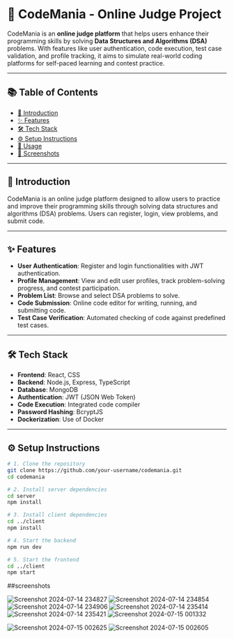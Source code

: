 # 🚀 CodeMania - Online Judge Project

CodeMania is an **online judge platform** that helps users enhance their programming skills by solving **Data Structures and Algorithms (DSA)** problems. With features like user authentication, code execution, test case validation, and profile tracking, it aims to simulate real-world coding platforms for self-paced learning and contest practice.

---

## 📚 Table of Contents

- [📌 Introduction](#-introduction)
- [✨ Features](#-features)
- [🛠️ Tech Stack](#-tech-stack)
- [⚙️ Setup Instructions](#-setup-instructions)
- [🚀 Usage](#-usage)
- [📸 Screenshots](#-screenshots)

---

## 📌 Introduction

CodeMania is an online judge platform designed to allow users to practice and improve their programming skills through solving data structures and algorithms (DSA) problems. Users can register, login, view problems, and submit code.

---

## ✨ Features

- **User Authentication**: Register and login functionalities with JWT authentication.  
- **Profile Management**: View and edit user profiles, track problem-solving progress, and contest participation.  
- **Problem List**: Browse and select DSA problems to solve.  
- **Code Submission**: Online code editor for writing, running, and submitting code.  
- **Test Case Verification**: Automated checking of code against predefined test cases.

---

## 🛠️ Tech Stack

- **Frontend**: React, CSS  
- **Backend**: Node.js, Express, TypeScript  
- **Database**: MongoDB  
- **Authentication**: JWT (JSON Web Token)  
- **Code Execution**: Integrated code compiler  
- **Password Hashing**: BcryptJS  
- **Dockerization**: Use of Docker

---

## ⚙️ Setup Instructions

```bash
# 1. Clone the repository
git clone https://github.com/your-username/codemania.git
cd codemania

# 2. Install server dependencies
cd server
npm install

# 3. Install client dependencies
cd ../client
npm install

# 4. Start the backend
npm run dev

# 5. Start the frontend
cd ../client
npm start

```

##screenshots

![Screenshot 2024-07-14 234827](https://github.com/user-attachments/assets/7cebe038-b137-4dc7-afa4-55e31d3fb8b4)
![Screenshot 2024-07-14 234854](https://github.com/user-attachments/assets/a0194f74-4470-49cd-bfd1-e79bb07b20ff)
![Screenshot 2024-07-14 234906](https://github.com/user-attachments/assets/1499a855-02d0-4e49-9664-d3b442e6a120)
![Screenshot 2024-07-14 235414](https://github.com/user-attachments/assets/593465cd-6a33-429e-9f51-3c4f7a3a82d5)
![Screenshot 2024-07-14 235421](https://github.com/user-attachments/assets/8a725155-caed-4304-8d96-ab48a1021a95)
![Screenshot 2024-07-15 001332](https://github.com/user-attachments/assets/0a45fa82-1ee2-4f8e-9edd-30482b3ba8b8)

![Screenshot 2024-07-15 002625](https://github.com/user-attachments/assets/71fb562e-8623-4449-a564-e196bb6bbc24)
![Screenshot 2024-07-15 002605](https://github.com/user-attachments/assets/8abacfa2-e6ea-4b8f-852f-220a793e4d28)
